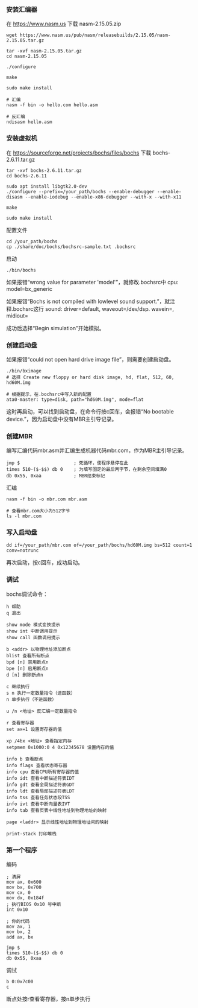 ### 安装汇编器

在 https://www.nasm.us 下载 nasm-2.15.05.zip

```
wget https://www.nasm.us/pub/nasm/releasebuilds/2.15.05/nasm-2.15.05.tar.gz

tar -xvf nasm-2.15.05.tar.gz
cd nasm-2.15.05

./configure

make

sudo make install

# 汇编
nasm -f bin -o hello.com hello.asm

# 反汇编
ndisasm hello.asm
```

### 安装虚拟机

在 https://sourceforge.net/projects/bochs/files/bochs 下载 bochs-2.6.11.tar.gz

```
tar -xvf bochs-2.6.11.tar.gz
cd bochs-2.6.11

sudo apt install libgtk2.0-dev
./configure --prefix=/your_path/bochs --enable-debugger --enable-disasm --enable-iodebug --enable-x86-debugger --with-x --with-x11

make

sudo make install
```

配置文件

```
cd /your_path/bochs
cp ./share/doc/bochs/bochsrc-sample.txt .bochsrc
```

启动

```
./bin/bochs
```

如果报错“wrong value for parameter 'model'”，就修改.bochsrc中 cpu: model=bx_generic

如果报错“Bochs is not compiled with lowlevel sound support.”，就注释.bochsrc这行 sound: driver=default, waveout=/dev/dsp. wavein=, midiout=

成功后选择“Begin simulation”开始模拟。

### 创建启动盘

如果报错“could not open hard drive image file”，则需要创建启动盘。

```
./bin/bximage
# 选择 Create new floppy or hard disk image, hd, flat, 512, 60, hd60M.img

# 根据提示，在.bochsrc中写入新的配置
ata0-master: type=disk, path="hd60M.img", mode=flat
```

这时再启动，可以找到启动盘，在命令行按c回车，会报错“No bootable device.”，因为启动盘中没有MBR主引导记录。

### 创建MBR

编写汇编代码mbr.asm并汇编生成机器代码mbr.com，作为MBR主引导记录。

```
jmp $                    ; 死循环，使程序悬停在此
times 510-($-$$) db 0    ; 为填写固定的最后两字节，在剩余空间填满0
db 0x55, 0xaa            ; MBR结束标记
```

汇编

```
nasm -f bin -o mbr.com mbr.asm

# 查看mbr.com大小为512字节
ls -l mbr.com
```

### 写入启动盘

```
dd if=/your_path/mbr.com of=/your_path/bochs/hd60M.img bs=512 count=1 conv=notrunc
```

再次启动，按c回车，成功启动。

### 调试

bochs调试命令：

```  
h 帮助
q 退出

show mode 模式变换提示
show int 中断调用提示
show call 函数调用提示

b <addr> 以物理地址添加断点
blist 查看所有断点
bpd [n] 禁用断点n
bpe [n] 启用断点n
d [n] 删除断点n

c 继续执行
s n 执行一定数量指令（进函数）
n 单步执行（不进函数）

u /n <地址> 反汇编一定数量指令

r 查看寄存器
set ax=1 设置寄存器的值

xp /4bx <地址> 查看指定内存
setpmem 0x1000:0 4 0x12345678 设置内存的值

info b 查看断点
info flags 查看状态寄存器
info cpu 查看CPU所有寄存器的值
info idt 查看中断描述符表IDT
info gdt 查看全局描述符表GDT
info ldt 查看局部描述符表LDT
info tss 查看任务状态段TSS
info ivt 查看中断向量表IVT
info tab 查看页表中线性地址到物理地址的映射

page <laddr> 显示线性地址到物理地址间的映射

print-stack 打印堆栈
```

### 第一个程序

编码

```
; 清屏
mov ax, 0x600
mov bx, 0x700
mov cx, 0
mov dx, 0x184f
; 执行BIOS 0x10 号中断
int 0x10

; 你的代码
mov ax, 1
mov bx, 2
add ax, bx

jmp $
times 510-($-$$) db 0
db 0x55, 0xaa
```

调试

```
b 0:0x7c00
c
```

断点处按r查看寄存器，按n单步执行